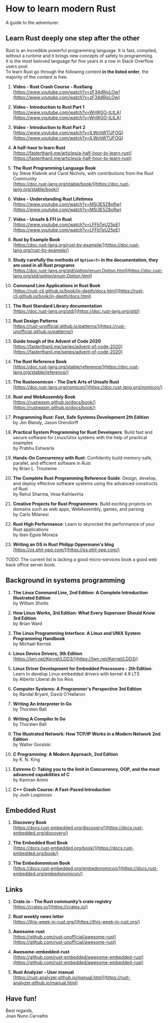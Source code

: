 # How to learn modern Rust
A guide to the adventurer.

## Learn Rust deeply one step after the other

Rust is an incredible powerful programming language. It is fast, compiled, without a runtime and it brings new concepts of safety to programming. <br>
It is the most beloved language for five years in a row in Stack Overflow users pool. <br> 
To learn Rust go through the following content **in the listed order**, the majority of the content is free. <br>

1. **Video - Rust Crash Course - Rustlang** <br>
   [https://www.youtube.com/watch?v=zF34dRivLOw](https://www.youtube.com/watch?v=zF34dRivLOw)

2. **Video - Introduction to Rust Part 1** <br>
   [https://www.youtube.com/watch?v=WnWGO-tLtLA](https://www.youtube.com/watch?v=WnWGO-tLtLA)

3. **Video - Introduction to Rust Part 2** <br>
   [https://www.youtube.com/watch?v=lLWchWTUFOQ](https://www.youtube.com/watch?v=lLWchWTUFOQ)

4. **A half-hour to learn Rust** <br>
   [https://fasterthanli.me/articles/a-half-hour-to-learn-rust](https://fasterthanli.me/articles/a-half-hour-to-learn-rust)

5. **The Rust Programming Language Book** <br>
   by Steve Klabnik and Carol Nichols, with contributions from the Rust Community <br>
   [https://doc.rust-lang.org/stable/book/](https://doc.rust-lang.org/stable/book/)

6. **Video - Understanding Rust Lifetimes** <br>
   [https://www.youtube.com/watch?v=MSi3E5Z8oRw](https://www.youtube.com/watch?v=MSi3E5Z8oRw)

7. **Video - Unsafe & FFI in Rust** <br>
   [https://www.youtube.com/watch?v=LFFbTeU25pE](https://www.youtube.com/watch?v=LFFbTeU25pE)

8. **Rust by Example Book** <br>
   [https://doc.rust-lang.org/rust-by-example/](https://doc.rust-lang.org/rust-by-example/)

9.  **Study carefully the methods of ``` Option<T> ``` in the documentation, they are used in all Rust programs** <br>
   [https://doc.rust-lang.org/std/option/enum.Option.html](https://doc.rust-lang.org/std/option/enum.Option.html)

10. **Command Line Applications in Rust Book** <br>
   [https://rust-cli.github.io/book/in-depth/docs.html](https://rust-cli.github.io/book/in-depth/docs.html)

11. **The Rust Standard Library documentation** <br>
    [https://doc.rust-lang.org/std/](https://doc.rust-lang.org/std/)

12. **Rust Design Patterns** <br>
    [https://rust-unofficial.github.io/patterns/](https://rust-unofficial.github.io/patterns/)

13. **Guide trough of the Advent of Code 2020** <br>
    [https://fasterthanli.me/series/advent-of-code-2020](https://fasterthanli.me/series/advent-of-code-2020)

14. **The Rust Reference Book** <br>
    [https://doc.rust-lang.org/stable/reference/](https://doc.rust-lang.org/stable/reference/)

15. **The Rustonomicon - The Dark Arts of Unsafe Rust** <br>
    [https://doc.rust-lang.org/nomicon/](https://doc.rust-lang.org/nomicon/)

16. **Rust and WebAssembly Book** <br>
    [https://rustwasm.github.io/docs/book/](https://rustwasm.github.io/docs/book/)

17. **Programming Rust: Fast, Safe Systems Development 2th Edition** <br>
    by Jim Blandy, Jason Orendorff

18. **Practical System Programming for Rust Developers**: Build fast and secure software for Linux/Unix systems with the help of practical examples <br>
    by Prabhu Eshwarla

19. **Hands-On Concurrency with Rust**: Confidently build memory-safe, parallel, and efficient software in Rust <br>
    by Brian L. Troutwine 

20. **The Complete Rust Programming Reference Guide**: Design, develop, and deploy effective software systems using the advanced constructs of Rust <br>
	by Rahul Sharma, Vesa Kaihlavirta 

21. **Creative Projects for Rust Programmers**: Build exciting projects on domains such as web apps, WebAssembly, games, and parsing <br>
    by Carlo Milanesi

22. **Rust High Performance**: Learn to skyrocket the performance of your Rust applications <br>
    by Iban Eguia Moraza 

23. **Writing an OS in Rust Philipp Oppermann's blog** <br>
    [https://os.phil-opp.com/](https://os.phil-opp.com/)

TODO: The current list is lacking a good micro-services book a good web back office server book.

## Background in systems programming

1. **The Linux Command Line, 2nd Edition: A Complete Introduction Illustrated Edition** <br>
   by William Shotts

2. **How Linux Works, 3rd Edition: What Every Superuser Should Know 3rd Edition** <br>
   by Brian Ward

3. **The Linux Programming Interface: A Linux and UNIX System Programming Handbook** <br>
   by Michael Kerrisk

4. **Linux Device Drivers, 3th Edition** <br>
   [https://lwn.net/Kernel/LDD3/](https://lwn.net/Kernel/LDD3/)

5. **Linux Driver Development for Embedded Processors - 2th Edition**: Learn to develop Linux embedded drivers with kernel 4.9 LTS <br>
   by Alberto Liberal de los Ríos

6. **Computer Systems: A Programmer's Perspective 3rd Edition** <br>
   by Randal Bryant, David O'Hallaron

7. **Writing An Interpreter In Go** <br>
   by Thorsten Ball

8. **Writing A Compiler In Go** <br>
   by Thorsten Ball

9. **The Illustrated Network: How TCP/IP Works in a Modern Network 2nd Edition** <br>
   by Walter Goralski

10. **C Programming: A Modern Approach, 2nd Edition** <br>
    by K. N. King

11. **Extreme C: Taking you to the limit in Concurrency, OOP, and the most advanced capabilities of C** <br>
    by Kamran Amini

12. **C++ Crash Course: A Fast-Paced Introduction** <br>
    by Josh Lospinoso


## Embedded Rust

1. **Discovery Book** <br>
   [https://docs.rust-embedded.org/discovery/](https://docs.rust-embedded.org/discovery/)

2. **The Embedded Rust Book** <br>
   [https://docs.rust-embedded.org/book/](https://docs.rust-embedded.org/book/)

3. **The Embedonomicon Book** <br>
   [https://docs.rust-embedded.org/embedonomicon/](https://docs.rust-embedded.org/embedonomicon/)


## Links

1. **Crate.io - The Rust community’s crate registry** <br>
  [https://crates.io/](https://crates.io/)

2. **Rust weekly news letter** <br>
   [https://this-week-in-rust.org/](https://this-week-in-rust.org/)
  
3. **Awesome-rust** <br>
   [https://github.com/rust-unofficial/awesome-rust](https://github.com/rust-unofficial/awesome-rust)

4. **Awesome-embedded-rust** <br>
   [https://github.com/rust-embedded/awesome-embedded-rust](https://github.com/rust-embedded/awesome-embedded-rust)

5. **Rust Analyzer - User manual** <br>
   [https://rust-analyzer.github.io/manual.html](https://rust-analyzer.github.io/manual.html)

## Have fun!
Best regards, <br>
Joao Nuno Carvalho <br>


